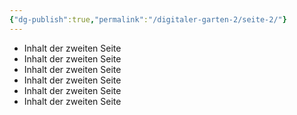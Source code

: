 ```yaml
---
{"dg-publish":true,"permalink":"/digitaler-garten-2/seite-2/"}
---
```


- Inhalt der zweiten Seite
- Inhalt der zweiten Seite
- Inhalt der zweiten Seite
- Inhalt der zweiten Seite
- Inhalt der zweiten Seite
- Inhalt der zweiten Seite
